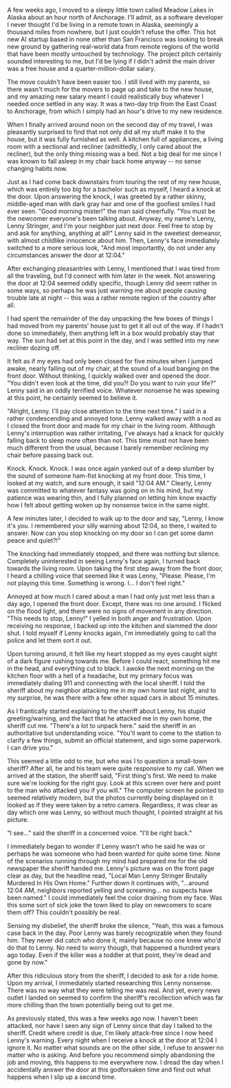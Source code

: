 A few weeks ago, I moved to a sleepy little town called Meadow Lakes in Alaska about an hour north of Anchorage. I'll admit, as a software developer I never thought I'd be living in a remote town in Alaska, seemingly a thousand miles from nowhere, but I just couldn't refuse the offer. This hot new AI startup based in none other than San Francisco was looking to break new ground by gathering real-world data from remote regions of the world that have been mostly untouched by technology. The project pitch certainly sounded interesting to me, but I'd be lying if I didn't admit the main driver was a free house and a quarter-million-dollar salary.

  
The move couldn't have been easier too. I still lived with my parents, so there wasn't much for the movers to page up and take to the new house, and my amazing new salary meant I could realistically buy whatever I needed once settled in any way. It was a two-day trip from the East Coast to Anchorage, from which I simply had an hour's drive to my new residence.

  
When I finally arrived around noon on the second day of my travel, I was pleasantly surprised to find that not only did all my stuff make it to the house, but it was fully furnished as well. A kitchen full of appliances, a living room with a sectional and recliner (admittedly, I only cared about the recliner), but the only thing missing was a bed. Not a big deal for me since I was known to fall asleep in my chair back home anyway -- no sense changing habits now.

  
Just as I had come back downstairs from touring the rest of my new house, which was entirely too big for a bachelor such as myself, I heard a knock at the door. Upon answering the knock, I was greeted by a rather skinny, middle-aged man with dark gray hair and one of the goofiest smiles I had ever seen. "Good morning mister!" the man said cheerfully. "You must be the newcomer everyone's been talking about. Anyway, my name's Lenny, Lenny Stringer, and I'm your neighbor just next door. Feel free to stop by and ask for anything, anything at all!" Lenny said in the sweetest demeanor, with almost childlike innocence about him. Then, Lenny's face immediately switched to a more serious look, "And most importantly, do not under any circumstances answer the door at 12:04."

  
After exchanging pleasantries with Lenny, I mentioned that I was tired from all the traveling, but I'd connect with him later in the week. Not answering the door at 12:04 seemed oddly specific, though Lenny did seem rather in some ways, so perhaps he was just warning me about people causing trouble late at night -- this was a rather remote region of the country after all.

  
I had spent the remainder of the day unpacking the few boxes of things I had moved from my parents' house just to get it all out of the way. If I hadn't done so immediately, then anything left in a box would probably stay that way. The sun had set at this point in the day, and I was settled into my new recliner dozing off. 

  
It felt as if my eyes had only been closed for five minutes when I jumped awake, nearly falling out of my chair, at the sound of a loud banging on the front door. Without thinking, I quickly walked over and opened the door. "You didn't even look at the time, did you?! Do you want to ruin your life?" Lenny said in an oddly terrified voice. Whatever nonsense he was spewing at this point, he certainly seemed to believe it.

  
"Alright, Lenny. I'll pay close attention to the time next time." I said in a rather condescending and annoyed tone. Lenny walked away with a nod as I closed the front door and made for my chair in the living room. Although Lenny's interruption was rather irritating, I've always had a knack for quickly falling back to sleep more often than not. This time must not have been much different from the usual, because I barely remember reclining my chair before passing back out.

  
Knock. Knock. Knock. I was once again yanked out of a deep slumber by the sound of someone ham-fist knocking at my front door. This time, I looked at my watch, and sure enough, it said "12:04 AM." Clearly, Lenny was committed to whatever fantasy was going on in his mind, but my patience was wearing thin, and I fully planned on letting him know exactly how I felt about getting woken up by nonsense twice in the same night.

  
A few minutes later, I decided to walk up to the door and say, "Lenny, I know it's you. I remembered your silly warning about 12:04, so there, I waited to answer. Now can you stop knocking on my door so I can get some damn peace and quiet?!"

  
The knocking had immediately stopped, and there was nothing but silence. Completely uninterested in seeing Lenny's face again, I turned back towards the living room. Upon taking the first step away from the front door, I heard a chilling voice that seemed like it was Lenny, "Please. Please, I'm not playing this time. Something is wrong. I... I don't feel right."

  
Annoyed at how much I cared about a man I had only just met less than a day ago, I opened the front door. Except, there was no one around. I flicked on the flood light, and there were no signs of movement in any direction. "This needs to stop, Lenny!" I yelled in both anger and frustration. Upon receiving no response, I backed up into the kitchen and slammed the door shut. I told myself if Lenny knocks again, I'm immediately going to call the police and let them sort it out.

  
Upon turning around, it felt like my heart stopped as my eyes caught sight of a dark figure rushing towards me. Before I could react, something hit me in the head, and everything cut to black. I awoke the next morning on the kitchen floor with a hell of a headache, but my primary focus was immediately dialing 911 and connecting with the local sheriff. I told the sheriff about my neighbor attacking me in my own home last night, and to my surprise, he was there with a few other squad cars in about 15 minutes.

  
As I frantically started explaining to the sheriff about Lenny, his stupid greeting/warning, and the fact that he attacked me in my own home, the sheriff cut me. "There's a lot to unpack here." said the sheriff in an authoritative but understanding voice. "You'll want to come to the station to clarify a few things, submit an official statement, and sign some paperwork. I can drive you."

  
This seemed a little odd to me, but who was I to question a small-town sheriff? After all, he and his team were quite responsive to my call. When we arrived at the station, the sheriff said, "First thing's first. We need to make sure we're looking for the right guy. Look at this screen over here and point to the man who attacked you if you will." The computer screen he pointed to seemed relatively modern, but the photos currently being displayed on it looked as if they were taken by a retro camera. Regardless, it was clear as day which one was Lenny, so without much thought, I pointed straight at his picture.

  
"I see..." said the sheriff in a concerned voice. "I'll be right back."

  
I immediately began to wonder if Lenny wasn't who he said he was or perhaps he was someone who had been wanted for quite some time. None of the scenarios running through my mind had prepared me for the old newspaper the sheriff handed me. Lenny's picture was on the front page clear as day, but the headline read, "Local Man Lenny Stringer Brutally Murdered In His Own Home." Further down it continues with, "…around 12:04 AM, neighbors reported yelling and screaming... no suspects have been named." I could immediately feel the color draining from my face. Was this some sort of sick joke the town liked to play on newcomers to scare them off? This couldn't possibly be real.

  
Sensing my disbelief, the sheriff broke the silence, "Yeah, this was a famous case back in the day. Poor Lenny was barely recognizable when they found him. They never did catch who done it, mainly because no one knew who'd do that to Lenny. No need to worry though, that happened a hundred years ago today. Even if the killer was a toddler at that point, they're dead and gone by now."

  
After this ridiculous story from the sheriff, I decided to ask for a ride home. Upon my arrival, I immediately started researching this Lenny nonsense. There was no way what they were telling me was real. And yet, every news outlet I landed on seemed to confirm the sheriff's recollection which was far more chilling than the town potentially being out to get me.

  
As previously stated, this was a few weeks ago now. I haven't been attacked, nor have I seen any sign of Lenny since that day I talked to the sheriff. Credit where credit is due, I'm likely attack-free since I now heed Lenny's warning. Every night when I receive a knock at the door at 12:04 I ignore it. No matter what sounds are on the other side, I refuse to answer no matter who is asking. And before you recommend simply abandoning the job and moving, this happens to me everywhere now. I dread the day when I accidentally answer the door at this godforsaken time and find out what happens when I slip up a second time.  
